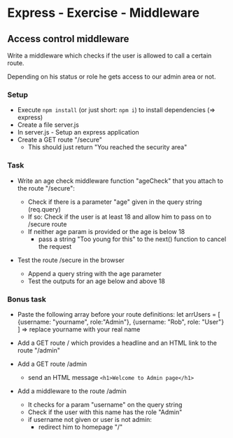 # Express - Exercise - Middleware

## Access control middleware

Write a middleware which checks if the user is allowed to call a certain route.

Depending on his status or role he gets access to our admin area or not.

### Setup

* Execute `npm install` (or just short: `npm i`) to install dependencies (=> express) 
* Create a file server.js
* In server.js - Setup an express application
* Create a GET route "/secure"
    * This should just return "You reached the security area"

### Task

* Write an age check middleware function "ageCheck" that you attach to the route "/secure":
    * Check if there is a parameter "age" given in the query string (req.query)
    * If so: Check if the user is at least 18 and allow him to pass on to /secure route
    * If neither age param is provided or the age is below 18 
        * pass a string "Too young for this" to the next() function to cancel the request

* Test the route /secure in the browser
    * Append a query string with the age parameter
    * Test the outputs for an age below and above 18


### Bonus task

* Paste the following array before your route definitions:
    let arrUsers = [
        {username: "yourname", role:"Admin"}, 
        {username: "Rob", role: "User"}
    ]
    => replace yourname with your real name

* Add a GET route / which provides a headline and an HTML link to the route "/admin"

* Add a GET route /admin
    * send an HTML message `<h1>Welcome to Admin page</h1>`

* Add a middleware to the route /admin 
    * It checks for a param "username" on the query string
    * Check if the user with this name has the role "Admin"
    * if username not given or user is not admin: 
        * redirect him to homepage "/" 

